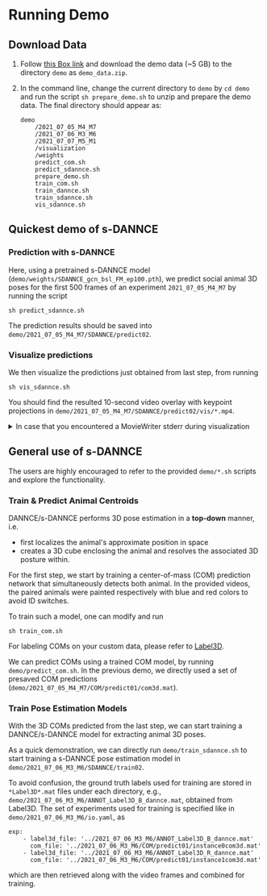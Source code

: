# Running Demo
## Download Data
1. Follow [this Box link](https://duke.box.com/s/2aw5r4hb3u57p1abt99n15f6hkl36x5k) and download the demo data (~5 GB) to the directory `demo` as `demo_data.zip`.

2. In the command line, change the current directory to `demo` by `cd demo` and run the script `sh prepare_demo.sh` to unzip and prepare the demo data. The final directory should appear as:
    ```
    demo
        /2021_07_05_M4_M7
        /2021_07_06_M3_M6
        /2021_07_07_M5_M1
        /visualization
        /weights
        predict_com.sh
        predict_sdannce.sh
        prepare_demo.sh
        train_com.sh
        train_dannce.sh
        train_sdannce.sh
        vis_sdannce.sh

    ```

## Quickest demo of s-DANNCE
### Prediction with s-DANNCE
Here, using a pretrained s-DANNCE model (`demo/weights/SDANNCE_gcn_bsl_FM_ep100.pth`), we predict social animal 3D poses for the first 500 frames of an experiment `2021_07_05_M4_M7` by running the script
```
sh predict_sdannce.sh
```

The prediction results should be saved into `demo/2021_07_05_M4_M7/SDANNCE/predict02`. 

### Visualize predictions
We then visualize the predictions just obtained from last step, from running
```
sh vis_sdannce.sh
```
You should find the resulted 10-second video overlay with keypoint projections in `demo/2021_07_05_M4_M7/SDANNCE/predict02/vis/*.mp4`.


<details>
<summary> In case that you encountered a MovieWriter stderr during visualization</summary>
- Error: "MovieWriter stderr:
[libopenh264 @ 0x55b92cb33580] Incorrect library version loaded
Error initializing output stream 0:0 -- Error while opening encoder for output stream #0:0 - maybe incorrect parameters such as bit_rate, rate, width or height ..."

Try update the ffmpeg version by `conda update ffmpeg`.
</details>


## General use of s-DANNCE
The users are highly encouraged to refer to the provided `demo/*.sh` scripts and explore the functionality.

### Train & Predict Animal Centroids
DANNCE/s-DANNCE performs 3D pose estimation in a **top-down** manner, i.e.
- first localizes the animal's approximate position in space
- creates a 3D cube enclosing the animal and resolves the associated 3D posture within.

For the first step, we start by training a center-of-mass (COM) prediction network that simultaneously detects both animal. In the provided videos, the paired animals were painted respectively with blue and red colors to avoid ID switches.

To train such a model, one can modify and run
```
sh train_com.sh
```
For labeling COMs on your custom data, please refer to [Label3D](https://github.com/diegoaldarondo/Label3D). 

We can predict COMs using a trained COM model, by running `demo/predict_com.sh`. In the previous demo, we directly used a set of presaved COM predictions (`demo/2021_07_05_M4_M7/COM/predict01/com3d.mat`).

### Train Pose Estimation Models
With the 3D COMs predicted from the last step, we can start training a DANNCE/s-DANNCE model for extracting animal 3D poses. 

As a quick demonstration, we can directly run `demo/train_sdannce.sh` to start training a s-DANNCE pose estimation model in `demo/2021_07_06_M3_M6/SDANNCE/train02`.

To avoid confusion, the ground truth labels used for training are stored in `*Label3D*.mat` files under each directory, e.g., `demo/2021_07_06_M3_M6/ANNOT_Label3D_B_dannce.mat`, obtained from Label3D. The set of experiments used for training is specified like in `demo/2021_07_06_M3_M6/io.yaml`, as
```
exp:
    - label3d_file: '../2021_07_06_M3_M6/ANNOT_Label3D_B_dannce.mat'
      com_file: '../2021_07_06_M3_M6/COM/predict01/instance0com3d.mat'
    - label3d_file: '../2021_07_06_M3_M6/ANNOT_Label3D_R_dannce.mat'
      com_file: '../2021_07_06_M3_M6/COM/predict01/instance1com3d.mat'
```
which are then retrieved along with the video frames and combined for training.


